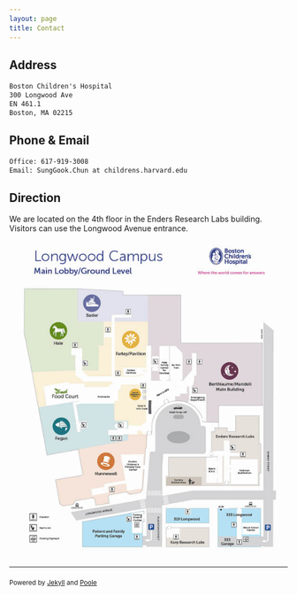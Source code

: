 ```yaml
---
layout: page
title: Contact
---
```


## Address
```
Boston Children's Hospital 
300 Longwood Ave 
EN 461.1
Boston, MA 02215
```

## Phone & Email
```
Office: 617-919-3008
Email: SungGook.Chun at childrens.harvard.edu
```

## Direction
We are located on the 4th floor in the Enders Research Labs building. Visitors can use the Longwood Avenue entrance. 

![Longwood Campus Map](BCH-longwood-map.jpg)

---
<sub>Powered by [Jekyll](https://github.com/mojombo/jekyll) and [Poole](http://getpoole.com)</sub>

